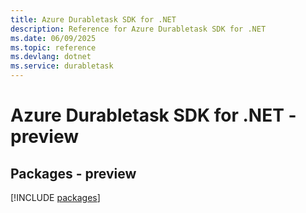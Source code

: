 ```yaml
---
title: Azure Durabletask SDK for .NET
description: Reference for Azure Durabletask SDK for .NET
ms.date: 06/09/2025
ms.topic: reference
ms.devlang: dotnet
ms.service: durabletask
---
```

# Azure Durabletask SDK for .NET - preview
## Packages - preview
[!INCLUDE [packages](durabletask-index.md)]